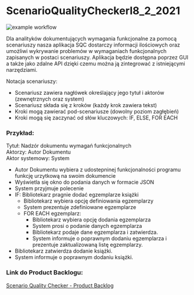 # ScenarioQualityCheckerI8_2_2021
![example workflow](https://github.com/AdrianKarolewski/ScenarioQualityCheckerI8_2_2021/actions/workflows/ci.yml/badge.svg)


Dla analityków dokumentujących wymagania funkcjonalne za pomocą scenariuszy nasza aplikacja SQC dostarczy informacji ilościowych oraz umożliwi wykrywanie problemów w wymaganiach funkcjonalnych zapisanych w postaci scenariuszy. Aplikacja będzie dostępna poprzez GUI a także jako zdalne API dzięki czemu można ją zintegrować z istniejącymi narzędziami.

Notacja scenariuszy:
- Scenariusz zawiera nagłówek określający jego tytuł i aktorów (zewnętrznych oraz system)
- Scenariusz składa się z kroków (każdy krok zawiera tekst)
- Kroki mogą zawierać pod-scenariusze (dowolny poziom zagłębień)
- Kroki mogą się zaczynać od słów kluczowych: IF, ELSE, FOR EACH

### Przykład:
Tytuł: Nadzór dokumentu wymagań funkcjonalnych <br />
Aktorzy: Autor Dokumentu <br />
Aktor systemowy: System <br />

- Autor Dokumentu wybiera z udostepninej funkcjonalności programu funkcję urzytkową na swoim dokumencie
- Wyświetla się okno do podania danych w formacie JSON
- System przyjmuje polecenie
- IF: Bibliotekarz pragnie dodać egzemplarze książki
    - Bibliotekarz wybiera opcję definiowania egzemplarzy
    - System prezentuje zdefiniowane egzemplarze
    - FOR EACH egzemplarz:
        - Bibliotekarz wybiera opcję dodania egzemplarza
        - System prosi o podanie danych egzemplarza
        - Bibliotekarz podaje dane egzemplarza i zatwierdza.
        - System informuje o poprawnym dodaniu egzemplarza i prezentuje zaktualizowaną listę egzemplarzy.
- Bibliotekarz zatwierdza dodanie książki.
- System informuje o poprawnym dodaniu książki.

### Link do Product Backlogu:
[Scenario Quality Checker - Product Backlog](https://bit.ly/3J3VKu3)